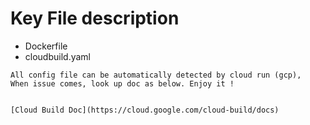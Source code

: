 # Key File description

- Dockerfile 
- cloudbuild.yaml


```
All config file can be automatically detected by cloud run (gcp), 
When issue comes, look up doc as below. Enjoy it !


[Cloud Build Doc](https://cloud.google.com/cloud-build/docs)

```
